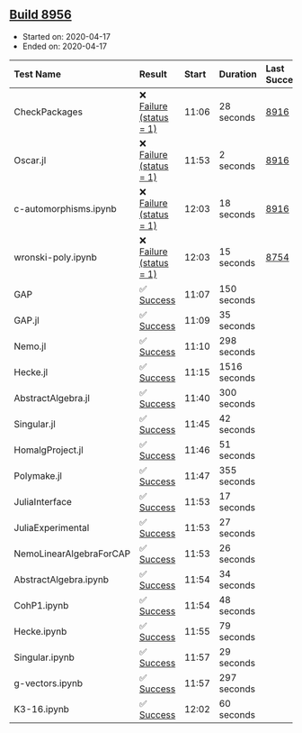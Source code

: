 ## [Build 8956](https://oscarci.mathematik.uni-kl.de/job/oscar/8956/)

* Started on: 2020-04-17
* Ended on: 2020-04-17

| Test Name    | Result | Start | Duration | Last Success | First Failure |
|:-------------|:-------|:------|:---------|:-------------|:--------------|
| CheckPackages | ❌ [Failure (status = 1)](https://oscarci.mathematik.uni-kl.de/job/oscar/8956/artifact/logs/build-8956/CheckPackages.log) | 11:06 | 28 seconds | [8916](https://oscarci.mathematik.uni-kl.de/job/oscar/8916/) | [8920](https://oscarci.mathematik.uni-kl.de/job/oscar/8920/) |
| Oscar.jl | ❌ [Failure (status = 1)](https://oscarci.mathematik.uni-kl.de/job/oscar/8956/artifact/logs/build-8956/Oscar.jl.log) | 11:53 | 2 seconds | [8916](https://oscarci.mathematik.uni-kl.de/job/oscar/8916/) | [8920](https://oscarci.mathematik.uni-kl.de/job/oscar/8920/) |
| c-automorphisms.ipynb | ❌ [Failure (status = 1)](https://oscarci.mathematik.uni-kl.de/job/oscar/8956/artifact/logs/build-8956/c-automorphisms.ipynb.log) | 12:03 | 18 seconds | [8916](https://oscarci.mathematik.uni-kl.de/job/oscar/8916/) | [8920](https://oscarci.mathematik.uni-kl.de/job/oscar/8920/) |
| wronski-poly.ipynb | ❌ [Failure (status = 1)](https://oscarci.mathematik.uni-kl.de/job/oscar/8956/artifact/logs/build-8956/wronski-poly.ipynb.log) | 12:03 | 15 seconds | [8754](https://oscarci.mathematik.uni-kl.de/job/oscar/8754/) | [8755](https://oscarci.mathematik.uni-kl.de/job/oscar/8755/) |
| GAP | ✅ [Success](https://oscarci.mathematik.uni-kl.de/job/oscar/8956/artifact/logs/build-8956/GAP.log) | 11:07 | 150 seconds |  |  |
| GAP.jl | ✅ [Success](https://oscarci.mathematik.uni-kl.de/job/oscar/8956/artifact/logs/build-8956/GAP.jl.log) | 11:09 | 35 seconds |  |  |
| Nemo.jl | ✅ [Success](https://oscarci.mathematik.uni-kl.de/job/oscar/8956/artifact/logs/build-8956/Nemo.jl.log) | 11:10 | 298 seconds |  |  |
| Hecke.jl | ✅ [Success](https://oscarci.mathematik.uni-kl.de/job/oscar/8956/artifact/logs/build-8956/Hecke.jl.log) | 11:15 | 1516 seconds |  |  |
| AbstractAlgebra.jl | ✅ [Success](https://oscarci.mathematik.uni-kl.de/job/oscar/8956/artifact/logs/build-8956/AbstractAlgebra.jl.log) | 11:40 | 300 seconds |  |  |
| Singular.jl | ✅ [Success](https://oscarci.mathematik.uni-kl.de/job/oscar/8956/artifact/logs/build-8956/Singular.jl.log) | 11:45 | 42 seconds |  |  |
| HomalgProject.jl | ✅ [Success](https://oscarci.mathematik.uni-kl.de/job/oscar/8956/artifact/logs/build-8956/HomalgProject.jl.log) | 11:46 | 51 seconds |  |  |
| Polymake.jl | ✅ [Success](https://oscarci.mathematik.uni-kl.de/job/oscar/8956/artifact/logs/build-8956/Polymake.jl.log) | 11:47 | 355 seconds |  |  |
| JuliaInterface | ✅ [Success](https://oscarci.mathematik.uni-kl.de/job/oscar/8956/artifact/logs/build-8956/JuliaInterface.log) | 11:53 | 17 seconds |  |  |
| JuliaExperimental | ✅ [Success](https://oscarci.mathematik.uni-kl.de/job/oscar/8956/artifact/logs/build-8956/JuliaExperimental.log) | 11:53 | 27 seconds |  |  |
| NemoLinearAlgebraForCAP | ✅ [Success](https://oscarci.mathematik.uni-kl.de/job/oscar/8956/artifact/logs/build-8956/NemoLinearAlgebraForCAP.log) | 11:53 | 26 seconds |  |  |
| AbstractAlgebra.ipynb | ✅ [Success](https://oscarci.mathematik.uni-kl.de/job/oscar/8956/artifact/logs/build-8956/AbstractAlgebra.ipynb.log) | 11:54 | 34 seconds |  |  |
| CohP1.ipynb | ✅ [Success](https://oscarci.mathematik.uni-kl.de/job/oscar/8956/artifact/logs/build-8956/CohP1.ipynb.log) | 11:54 | 48 seconds |  |  |
| Hecke.ipynb | ✅ [Success](https://oscarci.mathematik.uni-kl.de/job/oscar/8956/artifact/logs/build-8956/Hecke.ipynb.log) | 11:55 | 79 seconds |  |  |
| Singular.ipynb | ✅ [Success](https://oscarci.mathematik.uni-kl.de/job/oscar/8956/artifact/logs/build-8956/Singular.ipynb.log) | 11:57 | 29 seconds |  |  |
| g-vectors.ipynb | ✅ [Success](https://oscarci.mathematik.uni-kl.de/job/oscar/8956/artifact/logs/build-8956/g-vectors.ipynb.log) | 11:57 | 297 seconds |  |  |
| K3-16.ipynb | ✅ [Success](https://oscarci.mathematik.uni-kl.de/job/oscar/8956/artifact/logs/build-8956/K3-16.ipynb.log) | 12:02 | 60 seconds |  |  |
